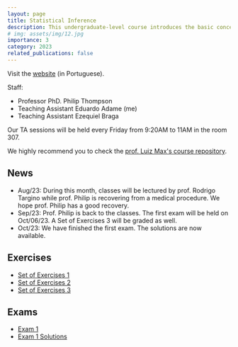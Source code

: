 ```yaml
---
layout: page
title: Statistical Inference
description: This undergraduate-level course introduces the basic concepts of statistical inference, including estimation, hypothesis testing, and confidence intervals. The course also covers Bayesian inference and linear regression.
# img: assets/img/12.jpg
importance: 3
category: 2023
related_publications: false
---
```



Visit the [website](https://adamesalles.github.io/statistical-inference) (in Portuguese).

Staff:

- Professor PhD. Philip Thompson
- Teaching Assistant Eduardo Adame (me)
- Teaching Assistant Ezequiel Braga

Our TA sessions will be held every Friday from 9:20AM to 11AM  in the room 307.

We highly recommend you to check the [prof. Luiz Max's course repository](https://github.com/maxbiostat/Statistical_Inference_BSc).

## News

- Aug/23: During this month, classes will be lectured by prof. Rodrigo Targino while prof. Philip is recovering from a medical procedure. We hope prof. Philip has a good recovery.
- Sep/23: Prof. Philip is back to the classes. The first exam will be held on Oct/06/23. A Set of Exercises 3 will be graded as well.
- Oct/23: We have finished the first exam. The solutions are now available.

## Exercises

- [Set of Exercises 1](https://github.com/adamesalles/statistical-inference/blob/main/exercises/1.pdf)
- [Set of Exercises 2](https://github.com/adamesalles/statistical-inference/blob/main/exercises/2.pdf)
- [Set of Exercises 3](https://github.com/adamesalles/statistical-inference/blob/main/exercises/3.pdf)

## Exams

- [Exam 1](https://github.com/adamesalles/statistical-inference/blob/main/exams/A1-2023.pdf)
- [Exam 1 Solutions](https://github.com/adamesalles/statistical-inference/blob/main/exams/A1-2023-Solutions.pdf)

